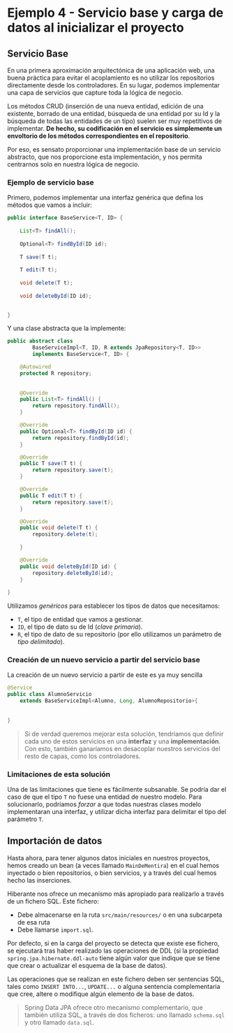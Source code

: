 # Ejemplo 4 - Servicio base y carga de datos al inicializar el proyecto

## Servicio Base

En una primera aproximación arquitectónica de una aplicación web, una buena práctica para evitar el acoplamiento es no utilizar los repositorios directamente desde los controladores. En su lugar, podemos implementar una capa de servicios que capture toda la lógica de negocio.

Los métodos CRUD (inserción de una nueva entidad, edición de una existente, borrado de una entidad, búsqueda de una entidad por su Id y la búsqueda de todas las entidades de un tipo) suelen ser muy repetitivos de implementar. **De hecho, su codificación en el servicio es simplemente un envoltorio de los métodos correspondientes en el repositorio**.

Por eso, es sensato proporcionar una implementación base de un servicio abstracto, que nos proporcione esta implementación, y nos permita centrarnos solo en nuestra lógica de negocio.

### Ejemplo de servicio base

Primero, podemos implementar una interfaz genérica que defina los métodos que vamos a incluir:

```java
public interface BaseService<T, ID> {
	
	List<T> findAll();
	
	Optional<T> findById(ID id);
	
	T save(T t);
	
	T edit(T t);
	
	void delete(T t);
	
	void deleteById(ID id);
	

}
```

Y una clase abstracta que la implemente:

```java
public abstract class 
		BaseServiceImpl<T, ID, R extends JpaRepository<T, ID>> 
		implements BaseService<T, ID> {

	@Autowired
	protected R repository;
	
	
	@Override
	public List<T> findAll() {
		return repository.findAll();
	}

	@Override
	public Optional<T> findById(ID id) {
		return repository.findById(id);
	}

	@Override
	public T save(T t) {
		return repository.save(t);
	}

	@Override
	public T edit(T t) {
		return repository.save(t);
	}

	@Override
	public void delete(T t) {
		repository.delete(t);
		
	}

	@Override
	public void deleteById(ID id) {
		repository.deleteById(id);		
	}
	
}

```

Utilizamos _genéricos_ para establecer los tipos de datos que necesitamos:

- `T`, el tipo de entidad que vamos a gestionar.
- `ID`, el tipo de dato su de Id (_clave primaria_).
- `R`, el tipo de dato de su repositorio (por ello utilizamos un parámetro de _tipo delimitado_).

### Creación de un nuevo servicio a partir del servicio base

La creación de un nuevo servicio a partir de este es ya muy sencilla

```java
@Service
public class AlumnoServicio
	extends BaseServiceImpl<Alumno, Long, AlumnoRepositorio>{
		
	
}
```

> Si de verdad queremos mejorar esta solución, tendríamos que definir cada uno de estos servicios en una **interfaz** y una **implementación**. Con esto, también ganaríamos en desacoplar nuestros servicios del resto de capas, como los controladores.

### Limitaciones de esta solución

Una de las limitaciones que tiene es fácilmente subsanable. Se podría dar el caso de que el tipo `T` no fuese una entidad de nuestro modelo. Para solucionarlo, podríamos _forzar_ a que todas nuestras clases modelo implementaran una interfaz, y utilizar dicha interfaz para delimitar el tipo del parámetro `T`.

## Importación de datos

Hasta ahora, para tener algunos datos iniciales en nuestros proyectos, hemos creado un bean (a veces llamado `MainDeMentira`) en el cual hemos inyectado o bien repositorios, o bien servicios, y a través del cual hemos hecho las inserciones.

Hiberante nos ofrece un mecanismo más apropiado para realizarlo a través de un fichero SQL. Este fichero:

- Debe almacenarse en la ruta `src/main/resources/` o en una subcarpeta de esa ruta
- Debe llamarse `import.sql`.

Por defecto, si en la carga del proyecto se detecta que existe ese fichero, se ejecutará tras haber realizado las operaciones de DDL (si la propiedad `spring.jpa.hibernate.ddl-auto` tiene algún valor que indique que se tiene que crear o actualizar el esquema de la base de datos).

Las operaciones que se realizan en este fichero deben ser sentencias SQL, tales como `INSERT INTO...`, `UPDATE...` o alguna sentencia complementaria que cree, altere o modifique algún elemento de la base de datos.

> Spring Data JPA ofrece otro mecanismo complementario, que también utiliza SQL, a través de dos ficheros: uno llamado `schema.sql` y otro llamado `data.sql`.